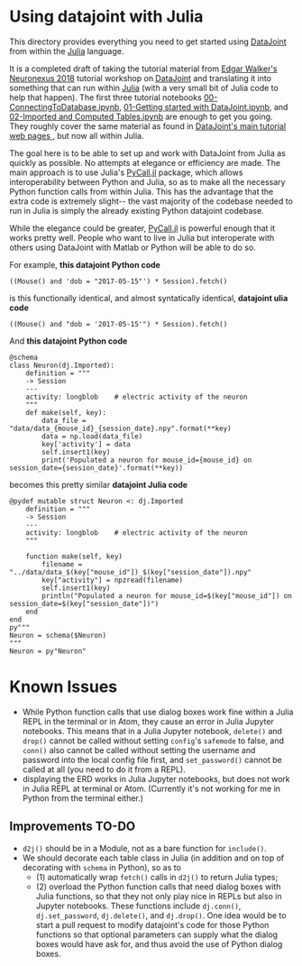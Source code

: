 # Using datajoint with Julia

This directory provides everything you need to get started using [DataJoint](https://datajoint.io/) from within the [Julia](https://julialang.org/) language.

It is a completed draft of taking the tutorial material from [Edgar Walker's Neuronexus 2018](../../..) tutorial workshop on [DataJoint](https://datajoint.io/) and translating it into something that can run within [Julia](https://julialang.org/) (with a very small bit of Julia code to help that happen). The first three tutorial notebooks [00-ConnectingToDatabase.ipynb](./00-ConnectingToDatabase.ipynb), [01-Getting started with DataJoint.ipynb](01-Getting%20started%20with%20DataJoint.ipynb), and [02-Imported and Computed Tables.ipynb](02-Imported%20and%20Computed%20Tables.ipynb) are enough to get you going. They roughly cover the same material as found in [DataJoint's main tutorial web pages ](https://tutorials.datajoint.io/beginner/building-first-pipeline/python/first-table.html), but now all within Julia.

The goal here is to be able to set up and work with DataJoint from Julia as quickly as possible. No attempts at elegance or efficiency are made. The main approach is to use Julia's [PyCall.jl](https://github.com/JuliaPy/PyCall.jl) package, which allows interoperability between Python and Julia, so as to make all the necessary Python function calls from within Julia. This has the advantage that the extra code is extremely slight-- the vast majority of the codebase needed to run in Julia is simply the already existing Python datajoint codebase.

While the elegance could be greater, [PyCall.jl](https://github.com/JuliaPy/PyCall.jl) is powerful enough that it works pretty well. People who want to live in Julia but interoperate with others using DataJoint with Matlab or Python will be able to do so.  

For example, **this datajoint Python code**

```
((Mouse() and 'dob = "2017-05-15"') * Session).fetch()
```

is this functionally identical, and almost syntatically identical, **datajoint ulia code**

```
((Mouse() and "dob = '2017-05-15'") * Session).fetch()
```

And **this datajoint Python code**
```
@schema
class Neuron(dj.Imported):
    definition = """
    -> Session
    ---
    activity: longblob    # electric activity of the neuron
    """
    def make(self, key):
        data_file = "data/data_{mouse_id}_{session_date}.npy".format(**key)
        data = np.load(data_file)
        key['activity'] = data
        self.insert1(key)
        print('Populated a neuron for mouse_id={mouse_id} on session_date={session_date}'.format(**key))
```

becomes this pretty similar **datajoint Julia code**

```
@pydef mutable struct Neuron <: dj.Imported
    definition = """
    -> Session
    ---
    activity: longblob    # electric activity of the neuron
    """
    
    function make(self, key)
        filename = "../data/data_$(key["mouse_id"])_$(key["session_date"]).npy"
        key["activity"] = npzread(filename)
        self.insert1(key)
        println("Populated a neuron for mouse_id=$(key["mouse_id"]) on session_date=$(key["session_date"])")
    end
end
py"""
Neuron = schema($Neuron)
"""
Neuron = py"Neuron"
```





# Known Issues

* While Python function calls that use dialog boxes work fine within a Julia REPL in the terminal or in Atom, they cause an error in Julia Jupyter notebooks.  This means that in a Julia Jupyter notebook, `delete()` and `drop()` cannot be called without setting `config`'s `safemode` to false, and `conn()` also cannot be called without setting the username and password into the local config file first, and `set_password()` cannot be called at all (you need to do it from a REPL).
* displaying the ERD works in Julia Jupyter notebooks, but does not work in Julia REPL at terminal or Atom. (Currently it's not working for me in Python from the terminal either.)

## Improvements TO-DO
* `d2j()` should be in a Module, not as a bare function for `include()`.
* We should decorate each table class in Julia (in addition and on top of decorating with `schema` in Python), so as to 
  * (1) automatically wrap `fetch()` calls in `d2j()` to return Julia types; 
  * (2) overload the Python function calls that need dialog boxes with Julia functions, so that they not only play nice in REPLs but also in Jupyter notebooks.  These functions include `dj.conn()`, `dj.set_password`, `dj.delete()`, and `dj.drop()`.  One idea would be to start a pull request to modify datajoint's code for those Python functions so that optional parameters can supply what the dialog boxes would have ask for, and thus avoid the use of Python dialog boxes. 
